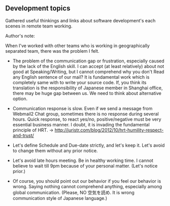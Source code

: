## Development topics

Gathered useful thinkings and links about software development's each scenes in remote team working.

Author's note:

When I've worked with other teams who is working in geographically separated team, there was the problem I felt.

- The problem of the communication gap or frustration, especially caused by the lack of the English skill. I can accept (at least relatively) about not good at Speaking/Writing, but I cannot comprehend why you don't Read any English sentence of our mail? It is fundamental work which is completely same with to write your source code. If, you think its translation is the responsibility of Japanese member in Shanghai office, there may be huge gap between us. We need to think about alternative option. 

- Communication response is slow. Even if we send a message from Webmail2 Chat group, sometimes there is no response during several hours. Quick response, to react yes/no, positive/negative must be very essential business manner. I doubt, it is invading the fundamental principle of HRT. -> http://juristr.com/blog/2012/10/hrt-humility-respect-and-trust/

- Let's define Schedule and Due-date strictly, and let's keep it. Let's avoid to change them without any prior notice. 

- Let's avoid late hours meeting. Be in healthy working time. I cannot believe to wait till 9pm because of your personal matter. (Let's notice prior.)

- Of course, you should point out our behavior if you feel our behavior is wrong. Saying nothing cannot comprehend anything, especially among global communication. (Please, NO 空気を読め. It is wrong communication style of Japanese language.)
